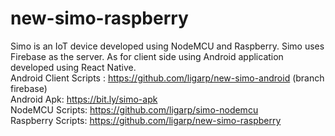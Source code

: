 # new-simo-raspberry
Simo is an IoT device developed using NodeMCU and Raspberry. Simo uses Firebase as the server. As for client side using Android application developed using React Native.\
Android Client Scripts : https://github.com/ligarp/new-simo-android (branch firebase)\
Android Apk: https://bit.ly/simo-apk \
NodeMCU Scripts: https://github.com/ligarp/simo-nodemcu \
Raspberry Scripts: https://github.com/ligarp/new-simo-raspberry
